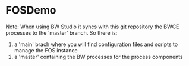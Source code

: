 # FOSDemo

Note: 
When using BW Studio it syncs with this git repository the BWCE processes to the 'master' branch.
So there is:
1) a 'main' brach where you will find configuration files and scripts to manage the FOS instance
2) a 'master' containing the BW processes for the process components 

